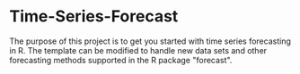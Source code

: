 # Time-Series-Forecast

The purpose of this project is to get you started with time series forecasting in R. The template can be modified to handle new data sets and other forecasting methods supported in the R package "forecast". 
